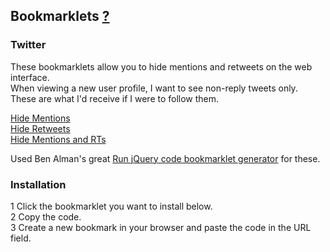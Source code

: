 ## Bookmarklets [?](http://en.wikipedia.org/wiki/Bookmarklet) 

### Twitter
These bookmarklets allow you to hide mentions and retweets on the web interface.  
When viewing a new user profile, I want to see non-reply tweets only. These are what I'd receive if I were to follow them.

[Hide Mentions](http://raw.github.com/n8kowald/bookmarklets/master/twitter/hide-mentions.js)  
[Hide Retweets](http://raw.github.com/n8kowald/bookmarklets/master/twitter/hide-retweets.js)  
[Hide Mentions and RTs](http://raw.github.com/n8kowald/bookmarklets/master/twitter/hide-mentions-and-retweets.js)  

Used Ben Alman's great [Run jQuery code bookmarklet generator](http://benalman.com/code/test/jquery-run-code-bookmarklet/) for these.

### Installation
1 Click the bookmarklet you want to install below.  
2 Copy the code.  
3 Create a new bookmark in your browser and paste the code in the URL field.  

